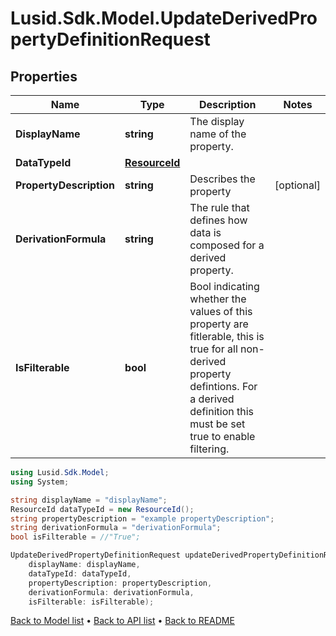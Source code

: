 # Lusid.Sdk.Model.UpdateDerivedPropertyDefinitionRequest

## Properties

Name | Type | Description | Notes
------------ | ------------- | ------------- | -------------
**DisplayName** | **string** | The display name of the property. | 
**DataTypeId** | [**ResourceId**](ResourceId.md) |  | 
**PropertyDescription** | **string** | Describes the property | [optional] 
**DerivationFormula** | **string** | The rule that defines how data is composed for a derived property. | 
**IsFilterable** | **bool** | Bool indicating whether the values of this property are fitlerable, this is true for all non-derived property defintions.  For a derived definition this must be set true to enable filtering. | 

```csharp
using Lusid.Sdk.Model;
using System;

string displayName = "displayName";
ResourceId dataTypeId = new ResourceId();
string propertyDescription = "example propertyDescription";
string derivationFormula = "derivationFormula";
bool isFilterable = //"True";

UpdateDerivedPropertyDefinitionRequest updateDerivedPropertyDefinitionRequestInstance = new UpdateDerivedPropertyDefinitionRequest(
    displayName: displayName,
    dataTypeId: dataTypeId,
    propertyDescription: propertyDescription,
    derivationFormula: derivationFormula,
    isFilterable: isFilterable);
```

[Back to Model list](../README.md#documentation-for-models) &#8226; [Back to API list](../README.md#documentation-for-api-endpoints) &#8226; [Back to README](../README.md)
